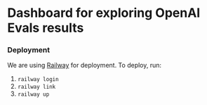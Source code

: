 # Dashboard for exploring OpenAI Evals results

### Deployment

We are using [Railway]() for deployment. To deploy, run:

1. `railway login`
2. `railway link`
3. `railway up`

